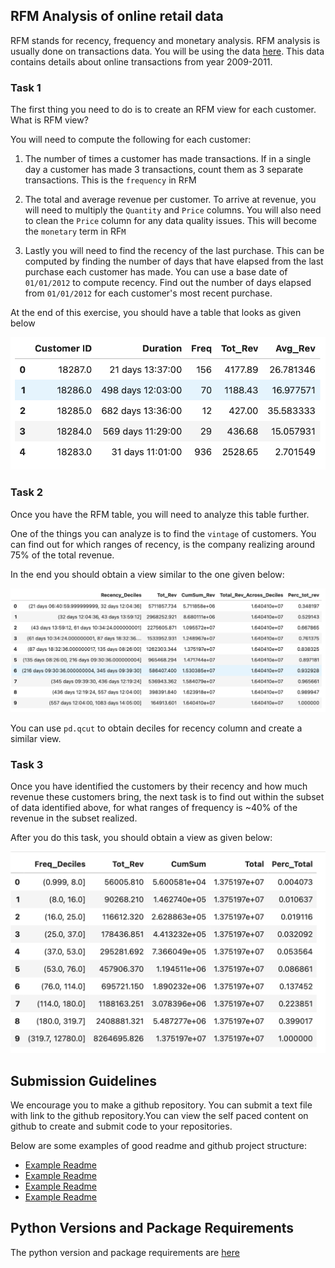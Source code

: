 ## RFM Analysis of online retail data

RFM stands for recency, frequency and monetary analysis. RFM analysis is usually done on transactions data. You will be using the data [here](./data/retail.csv). This data contains details about online transactions from year 2009-2011.

### Task 1
The first thing you need to do is to create an RFM view for each customer. What is RFM view?

You will need to compute the following for each customer:

1. The number of times a customer has made transactions. If in a single day a customer has made 3 transactions, count them as 3 separate transactions. This is the `frequency` in R`F`M

2. The total and average revenue per customer. To arrive at revenue, you will need to multiply the `Quantity` and `Price` columns. You will also need to clean the `Price` column for any data quality issues. This will become the `monetary` term in RF`M`

3. Lastly you will need to find the recency of the last purchase. This can be computed by finding the number of days that have elapsed from the last purchase each customer has made. You can use a base date of `01/01/2012` to compute recency. Find out the number of days elapsed from `01/01/2012` for each customer's most recent purchase.

At the end of this exercise, you should have a table that looks as given below

![](./images/rfm.png)

### Task 2
Once you have the RFM table, you will need to analyze this table further.

One of the things you can analyze is to find the `vintage` of customers. You can find out for which ranges of recency, is the company realizing around 75% of the total revenue.

In the end you should obtain a view similar to the one given below:

![](./images/recency.png)

You can use `pd.qcut` to obtain deciles for recency column and create a similar view.

### Task 3

Once you have identified the customers by their recency and how much revenue these customers bring, the next task is to find out within the subset of data identified above, for what ranges of frequency is ~40% of the revenue in the subset realized.

After you do this task, you should obtain a view as given below:

![](./images/frequency.png)

## Submission Guidelines

We encourage you to make a github repository. You can submit a text file with link to the github repository.You can view the self paced content on github to create and submit code to your repositories.

Below are some examples of good readme and github project structure:

- [Example Readme](https://github.com/Wittline/uber-expenses-tracking)
- [Example Readme](https://github.com/JarrodAJ/sec_employee_information_extraction)
- [Example Readme](https://github.com/Gunnvant/autocomplete_ngrams)
- [Example Readme](https://github.com/Gunnvant/calendar_parser)

## Python Versions and Package Requirements

The python version and package requirements are [here](./env.yaml)

